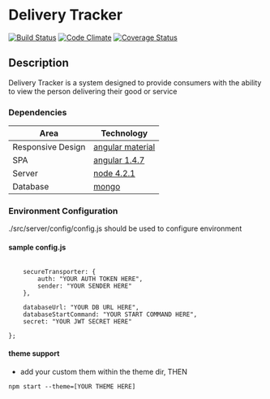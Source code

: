 # Delivery Tracker 
[![Build Status][travis-ci-image]][travis-ci-url] [![Code Climate][code-climate-image]][code-climate-url] [![Coverage Status][coveralls-image]][coveralls-url]

[travis-ci-url]: https://travis-ci.org/chrisleedavis/deliverytracker
[travis-ci-image]: https://api.travis-ci.org/chrisleedavis/deliverytracker.svg

[code-climate-url]: https://codeclimate.com/github/chrisleedavis/deliverytracker
[code-climate-image]: https://codeclimate.com/github/chrisleedavis/deliverytracker/badges/gpa.svg

[coveralls-url]: https://coveralls.io/github/chrisleedavis/deliverytracker?branch=master
[coveralls-image]: https://coveralls.io/repos/chrisleedavis/deliverytracker/badge.svg?branch=master&service=github

## Description
Delivery Tracker is a system designed to provide consumers with the ability to view the person delivering their good or service

### Dependencies
| Area              | Technology                                                    |
|-------------------|---------------------------------------------------------------|
| Responsive Design | [angular material](https://material.angularjs.org/latest/)    |
| SPA               | [angular 1.4.7](https://angularjs.org/)                       |
| Server            | [node 4.2.1](https://nodejs.org/en/)                          |
| Database          | [mongo](https://www.mongodb.org/)                             |

### Environment Configuration
./src/server/config/config.js should be used to configure environment

#### sample config.js
```module.exports = {

    secureTransporter: {
        auth: "YOUR AUTH TOKEN HERE",
        sender: "YOUR SENDER HERE"
    },

    databaseUrl: "YOUR DB URL HERE",
    databaseStartCommand: "YOUR START COMMAND HERE",
    secret: "YOUR JWT SECRET HERE"

};
```

#### theme support
- add your custom them within the theme dir, THEN

```
npm start --theme=[YOUR THEME HERE]
```
